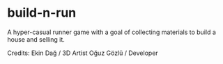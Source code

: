 # build-n-run
A hyper-casual runner game with a goal of collecting materials to build a house and selling it.

Credits:
Ekin Dağ / 3D Artist
Oğuz Gözlü / Developer
